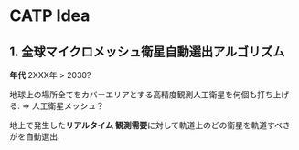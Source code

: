 # CATP Idea


## 1. 全球マイクロメッシュ衛星自動選出アルゴリズム

**年代** 2XXX年 > 2030?

地球上の場所全てをカバーエリアとする高精度観測人工衛星を何個も打ち上げる. => 人工衛星メッシュ？

地上で発生した**リアルタイム 観測需要**に対して軌道上のどの衛星を軌道すべきがを自動選出.



